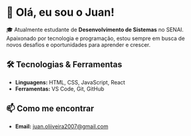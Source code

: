 # 👋 Olá, eu sou o Juan!

🎓 Atualmente estudante de **Desenvolvimento de Sistemas** no SENAI. Apaixonado por tecnologia e programação, estou sempre em busca de novos desafios e oportunidades para aprender e crescer.

## 🛠️ Tecnologias & Ferramentas

- **Linguagens:** HTML, CSS, JavaScript, React
- **Ferramentas:** VS Code, Git, GitHub

## 📫 Como me encontrar

- **Email:** juan.oliiveira2007@gmail.com
